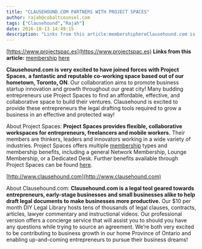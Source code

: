 ```yaml
---
title: "CLAUSEHOUND.COM PARTNERS WITH PROJECT SPACES"
author: rajah@cobaltcounsel.com
tags: ["Clausehound","Rajah"]
date: 2016-10-13 14:49:15
description: "Links from this article:membershiphereClausehound.com is very excited to have joined forces with Project Spaces, a fantastic and reputable co-workin..."
---
```


[https://www.projectspac.es](https://www.projectspac.es)
**Links from this article:**
[membership](https://www.projectspac.es/#memberships)
[here](https://www.projectspac.es/#perks)

**Clausehound.com is very excited to have joined forces with Project Spaces**, **a fantastic and reputable co-working space based out of our hometown, Toronto, ON**. Our collaboration aims to promote business startup innovation and growth throughout our great city! Many budding entrepreneurs use Project Spaces to find an affordable, effective, and collaborative space to build their ventures. Clausehound is excited to provide these entrepreneurs the legal drafting tools required to grow a business in an effective and protected way!

About Project Spaces: **Project Spaces provides flexible, collaborative workspaces for entrepreneurs, freelancers and mobile workers.** Their members are thinkers, leaders and innovators working in a wide variety of industries. Project Spaces offers multiple [membership](https://www.projectspac.es/#memberships) types and membership benefits, including a general Network Membership, Lounge Membership, or a Dedicated Desk. Further benefits available through Project Spaces can be found [here](https://www.projectspac.es/#perks).

 

[http://www.clausehound.com](http://www.clausehound.com)

About Clausehound.com: **Clausehound.com is a legal tool geared towards entrepreneurs, early-stage businesses and small businesses alike to help draft legal documents to make businesses more productive.** Our $10 per month DIY Legal Library hosts tens of thousands of legal clauses, contracts, articles, lawyer commentary and instructional videos. Our professional version offers a concierge service that will assist you to should you have any questions while trying to source an agreement.
We’re both very excited to be contributing to business growth in our home Province of Ontario and enabling up-and-coming entrepreneurs to pursue their business dreams!